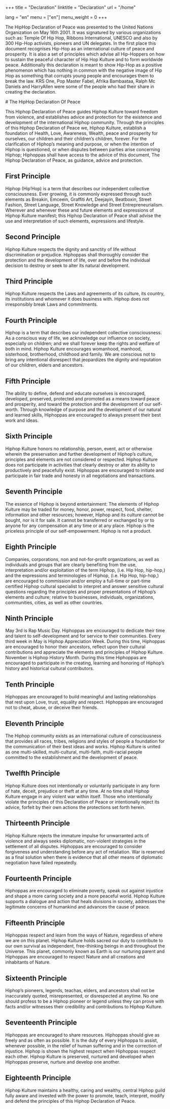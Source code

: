 +++
title = "Declaration"
linktitle = "Declaration"
url = "/home"

lang = "en"
menu = ["en"]
menu_weight = 0
+++
<p class="well">
The HipHop Declaration of Peace was presented to the United Nations Organization on May 16th 2001. It was signatured by various organizations such as: Temple Of Hip Hop, Ribbons International, UNESCO and also by 300 Hip-Hop activists, pioneers and UN delegates. In the first place this document recognises Hip-Hop as an international culture of peace and prosperity. It is also a set of principles which advise all Hip-Hoppers on how to sustain the peaceful character of Hip Hop Kulture and to form worldwide peace. Additionally this declaration is meant to show Hip-Hop as a positive phenomenon which has nothing in common with the negative image of Hip Hop as something that corrupts young people and encourages them to break the law. KRS One, Pop Master Fabel, Afrika Bambaataa, Ralph Mc Daniels and HarryAllen were some of the people who had their share in creating the declaration.
<p>
# The HipHop Declaration Of Peace


This Hiphop Declaration of Peace guides Hiphop Kulture toward freedom from violence, and establishes advice and protection for the existence and development of the international Hiphop community. Through the principles of this Hiphop Declaration of Peace we, Hiphop Kulture, establish a foundation of Health, Love, Awareness, Wealth, peace and prosperity for ourselves, our children and their children’s children, forever. For the clarification of Hiphop’s meaning and purpose, or when the intention of Hiphop is questioned, or when disputes between parties arise concerning Hiphop; Hiphoppas shall have access to the advice of this document, The Hiphop Declaration of Peace, as guidance, advice and protection.

## First Principle
Hiphop (Hip’Hop) is a term that describes our independent collective consciousness. Ever growing, it is commonly expressed through such elements as Breakin, Emceein, Graffiti Art, Deejayin, Beatboxin, Street Fashion, Street Language, Street Knowledge and Street Entrepreneurialism. Wherever and whenever these and future elements and expressions of Hiphop Kulture manifest; this Hiphop Declaration of Peace shall advise the use and interpretation of such elements, expressions and lifestyle.

## Second Principle
Hiphop Kulture respects the dignity and sanctity of life without discrimination or prejudice. Hiphoppas shall thoroughly consider the protection and the development of life, over and before the individual decision to destroy or seek to alter its natural development.

## Third Principle
Hiphop Kulture respects the Laws and agreements of its culture, its country, its institutions and whomever it does business with. Hiphop does not irresponsibly break Laws and commitments.

## Fourth Principle
Hiphop is a term that describes our independent collective consciousness. As a conscious way of life, we acknowledge our influence on society, especially on children; and we shall forever keep the rights and welfare of both in mind. Hiphop Kulture encourages womanhood, manhood, sisterhood, brotherhood, childhood and family. We are conscious not to bring any intentional disrespect that jeopardizes the dignity and reputation of our children, elders and ancestors.

## Fifth Principle
The ability to define, defend and educate ourselves is encouraged, developed, preserved, protected and promoted as a means toward peace and prosperity, and toward the protection and the development of our self-worth. Through knowledge of purpose and the development of our natural and learned skills, Hiphoppas are encouraged to always present their best work and ideas.

## Sixth Principle
Hiphop Kulture honors no relationship, person, event, act or otherwise wherein the preservation and further development of Hiphop’s culture, principles and elements are not considered or respected. Hiphop Kulture does not participate in activities that clearly destroy or alter its ability to productively and peacefully exist. Hiphoppas are encouraged to initiate and participate in fair trade and honesty in all negotiations and transactions.

## Seventh Principle
The essence of Hiphop is beyond entertainment: The elements of Hiphop Kulture may be traded for money, honor, power, respect, food, shelter, information and other resources; however, Hiphop and its culture cannot be bought, nor is it for sale. It cannot be transferred or exchanged by or to anyone for any compensation at any time or at any place. Hiphop is the priceless principle of our self-empowerment. Hiphop is not a product.

## Eighth Principle
Companies, corporations, non and not-for-profit organizations, as well as individuals and groups that are clearly benefiting from the use, interpretation and/or exploitation of the term Hiphop, (i.e. Hip Hop, hip-hop,) and the expressions and terminologies of Hiphop, (i.e. Hip Hop, hip-hop,) are encouraged to commission and/or employ a full-time or part-time certified Hiphop cultural specialist to interpret and answer sensitive cultural questions regarding the principles and proper presentations of Hiphop’s elements and culture; relative to businesses, individuals, organizations, communities, cities, as well as other countries.

## Ninth Principle
May 3rd is Rap Music Day. Hiphoppas are encouraged to dedicate their time and talent to self-development and for service to their communities. Every third week in May is Hiphop Appreciation Week. During this time, Hiphoppas are encouraged to honor their ancestors, reflect upon their cultural contributions and appreciate the elements and principles of Hiphop Kulture. November is Hiphop History Month. During this time Hiphoppas are encouraged to participate in the creating, learning and honoring of Hiphop’s history and historical cultural contributors.

## Tenth Principle
Hiphoppas are encouraged to build meaningful and lasting relationships that rest upon Love, trust, equality and respect. Hiphoppas are encouraged not to cheat, abuse, or deceive their friends.

## Eleventh Principle
The Hiphop community exists as an international culture of consciousness that provides all races, tribes, religions and styles of people a foundation for the communication of their best ideas and works. Hiphop Kulture is united as one multi-skilled, multi-cultural, multi-faith, multi-racial people committed to the establishment and the development of peace.

## Twelfth Principle
Hiphop Kulture does not intentionally or voluntarily participate in any form of hate, deceit, prejudice or theft at any time. At no time shall Hiphop Kulture engage in any violent war within itself. Those who intentionally violate the principles of this Declaration of Peace or intentionally reject its advice, forfeit by their own actions the protections set forth herein.

## Thirteenth Principle
Hiphop Kulture rejects the immature impulse for unwarranted acts of violence and always seeks diplomatic, non-violent strategies in the settlement of all disputes. Hiphoppas are encouraged to consider forgiveness and understanding before any act of retaliation. War is reserved as a final solution when there is evidence that all other means of diplomatic negotiation have failed repeatedly.

## Fourteenth Principle
Hiphoppas are encouraged to eliminate poverty, speak out against injustice and shape a more caring society and a more peaceful world. Hiphop Kulture supports a dialogue and action that heals divisions in society, addresses the legitimate concerns of humankind and advances the cause of peace.

## Fifteenth Principle
Hiphoppas respect and learn from the ways of Nature, regardless of where we are on this planet. Hiphop Kulture holds sacred our duty to contribute to our own survival as independent, free-thinking beings in and throughout the Universe. This planet, commonly known as Earth is our nurturing parent and Hiphoppas are encouraged to respect Nature and all creations and inhabitants of Nature.

## Sixteenth Principle
Hiphop’s pioneers, legends, teachas, elders, and ancestors shall not be inaccurately quoted, misrepresented, or disrespected at anytime. No one should profess to be a Hiphop pioneer or legend unless they can prove with facts and/or witnesses their credibility and contributions to Hiphop Kulture.

## Seventeenth Principle
Hiphoppas are encouraged to share resources. Hiphoppas should give as freely and as often as possible. It is the duty of every Hiphoppa to assist, whenever possible, in the relief of human suffering and in the correction of injustice. Hiphop is shown the highest respect when Hiphoppas respect each other. Hiphop Kulture is preserved, nurtured and developed when Hiphoppas preserve, nurture and develop one another.

## Eighteenth Principle
Hiphop Kulture maintains a healthy, caring and wealthy, central Hiphop guild fully aware and invested with the power to promote, teach, interpret, modify and defend the principles of this Hiphop Declaration of Peace.